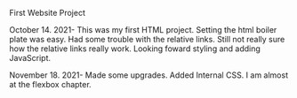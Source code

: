 First Website Project

October 14. 2021- This was my first HTML project.
Setting the html boiler plate was easy.
Had some trouble with the relative links.
Still not really sure how the relative links really work. 
Looking foward styling and adding JavaScript.

November 18. 2021- Made some upgrades. Added Internal CSS.
I am almost at the flexbox chapter.
